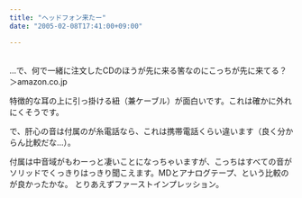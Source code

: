 ```yaml
---
title: "ヘッドフォン来たー"
date: "2005-02-08T17:41:00+09:00"

---
```


<div class="diaryPhoto"><a href="/images/mixi/2005/8361745_246.jpg" data-lightbox="32"><img src="/images/mixi/2005/.thumbnail/8361745_246.jpg.jpg" alt="" /></a> <a href="/images/mixi/2005/8361745_253.jpg" data-lightbox="32"><img src="/images/mixi/2005/.thumbnail/8361745_253.jpg.jpg" alt="" /></a></div>
...で、何で一緒に注文したCDのほうが先に来る筈なのにこっちが先に来てる？＞amazon.co.jp

特徴的な耳の上に引っ掛ける紐（兼ケーブル）が面白いです。これは確かに外れにくそうです。

で、肝心の音は付属のが糸電話なら、これは携帯電話くらい違います（良く分からん比較だな...）。

付属は中音域がもわーっと凄いことになっちゃいますが、こっちはすべての音がソリッドでくっきりはっきり聞こえます。MDとアナログテープ、という比較のが良かったかな。
とりあえずファーストインプレッション。
